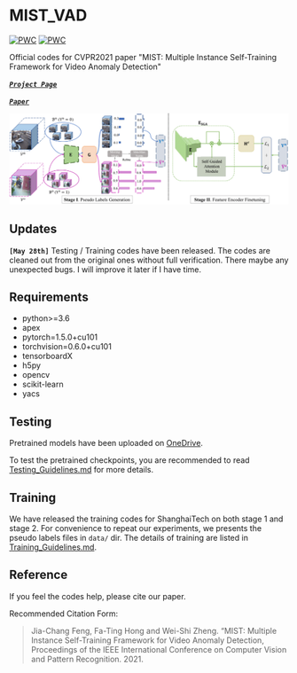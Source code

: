# MIST_VAD
	
[![PWC](https://img.shields.io/endpoint.svg?url=https://paperswithcode.com/badge/mist-multiple-instance-self-training/anomaly-detection-in-surveillance-videos-on)](https://paperswithcode.com/sota/anomaly-detection-in-surveillance-videos-on?p=mist-multiple-instance-self-training)
[![PWC](https://img.shields.io/endpoint.svg?url=https://paperswithcode.com/badge/mist-multiple-instance-self-training/anomaly-detection-in-surveillance-videos-on-1)](https://paperswithcode.com/sota/anomaly-detection-in-surveillance-videos-on-1?p=mist-multiple-instance-self-training)

Official codes for CVPR2021 paper "MIST: Multiple Instance Self-Training Framework for Video Anomaly Detection"

[***```Project Page```***](https://kiwi-fung.win/2021/04/28/MIST/)

[***```Paper```***](https://arxiv.org/abs/2104.01633)

![Structure of MIST](Structure_New-1.png)


## Updates
**`[May 28th]`** Testing / Training codes have been released. The codes are cleaned out from the original ones without full verification. 
There maybe any unexpected bugs. I will improve it later if I have time.
## Requirements
- python>=3.6
- apex
- pytorch=1.5.0+cu101
- torchvision=0.6.0+cu101
- tensorboardX
- h5py
- opencv
- scikit-learn
- yacs

## Testing

Pretrained models have been uploaded on [OneDrive](https://1drv.ms/u/s!Ai48CHyipiNUkFTHTQGze7QLY1Fn?e=lhkr0i).

To test the pretrained checkpoints, you are recommended to read [Testing_Guidelines.md](https://github.com/fjchange/MIST_VAD/blob/master/Testing_Guidelines.md) for more details.

## Training
We have released the training codes for ShanghaiTech on both stage 1 and stage 2. For convenience to repeat our experiments, we presents the pseudo labels files in `data/` dir. 
The details of training are listed in [Training_Guidelines.md](https://github.com/fjchange/MIST_VAD/blob/master/Training_Guidelines.md).

## Reference
If you feel the codes help, please cite our paper.

Recommended Citation Form:
> Jia-Chang Feng, Fa-Ting Hong and Wei-Shi Zheng. “MIST: Multiple Instance Self-Training Framework for Video Anomaly Detection, Proceedings of the IEEE International Conference on Computer Vision and Pattern Recognition. 2021.
